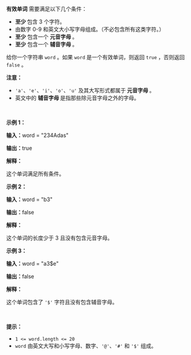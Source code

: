 <p><strong>有效单词</strong> 需要满足以下几个条件：</p>

<ul>
	<li><strong>至少 </strong>包含 3 个字符。</li>
	<li>由数字 0-9 和英文大小写字母组成。（不必包含所有这类字符。）</li>
	<li><strong>至少</strong> 包含一个 <strong>元音字母 </strong>。</li>
	<li><strong>至少</strong> 包含一个 <strong>辅音字母 </strong>。</li>
</ul>

<p>给你一个字符串 <code>word</code> 。如果 <code>word</code> 是一个有效单词，则返回 <code>true</code> ，否则返回 <code>false</code> 。</p>

<p><strong>注意：</strong></p>

<ul>
	<li><code>'a'</code>、<code>'e'</code>、<code>'i'</code>、<code>'o'</code>、<code>'u'</code> 及其大写形式都属于<strong> 元音字母 </strong>。</li>
	<li>英文中的 <strong>辅音字母 </strong>是指那些除元音字母之外的字母。</li>
</ul>

<p>&nbsp;</p>

<p><strong class="example">示例 1：</strong></p>

<div class="example-block">
<p><strong>输入：</strong><span class="example-io">word = "234Adas"</span></p>

<p><strong>输出：</strong><span class="example-io">true</span></p>

<p><strong>解释：</strong></p>

<p>这个单词满足所有条件。</p>
</div>

<p><strong class="example">示例 2：</strong></p>

<div class="example-block">
<p><strong>输入：</strong><span class="example-io">word = "b3"</span></p>

<p><strong>输出：</strong><span class="example-io">false</span></p>

<p><strong>解释：</strong></p>

<p>这个单词的长度少于 3 且没有包含元音字母。</p>
</div>

<p><strong class="example">示例 3：</strong></p>

<div class="example-block">
<p><strong>输入：</strong><span class="example-io">word = "a3$e"</span></p>

<p><strong>输出：</strong><span class="example-io">false</span></p>

<p><strong>解释：</strong></p>

<p>这个单词包含了 <code>'$'</code> 字符且没有包含辅音字母。</p>
</div>

<p>&nbsp;</p>

<p><strong>提示：</strong></p>

<ul>
	<li><code>1 &lt;= word.length &lt;= 20</code></li>
	<li><code>word</code> 由英文大写和小写字母、数字、<code>'@'</code>、<code>'#'</code> 和 <code>'$'</code> 组成。</li>
</ul>
